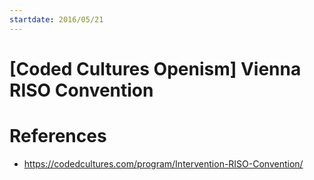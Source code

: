 ```yaml
---
startdate: 2016/05/21
---
```

# [Coded Cultures Openism] Vienna RISO Convention

# References
* https://codedcultures.com/program/Intervention-RISO-Convention/
